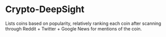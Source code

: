 # Crypto-DeepSight
Lists coins based on popularity, relatively ranking each coin after scanning through Reddit + Twitter + Google News for mentions of the coin. 
